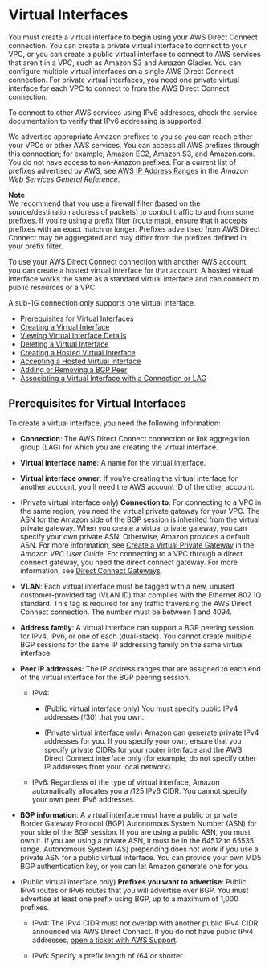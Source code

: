 # Virtual Interfaces<a name="WorkingWithVirtualInterfaces"></a>

You must create a virtual interface to begin using your AWS Direct Connect connection\. You can create a private virtual interface to connect to your VPC, or you can create a public virtual interface to connect to AWS services that aren't in a VPC, such as Amazon S3 and Amazon Glacier\. You can configure multiple virtual interfaces on a single AWS Direct Connect connection\. For private virtual interfaces, you need one private virtual interface for each VPC to connect to from the AWS Direct Connect connection\.

To connect to other AWS services using IPv6 addresses, check the service documentation to verify that IPv6 addressing is supported\.

We advertise appropriate Amazon prefixes to you so you can reach either your VPCs or other AWS services\. You can access all AWS prefixes through this connection; for example, Amazon EC2, Amazon S3, and Amazon\.com\. You do not have access to non\-Amazon prefixes\. For a current list of prefixes advertised by AWS, see [AWS IP Address Ranges](http://docs.aws.amazon.com/general/latest/gr/aws-ip-ranges.html) in the *Amazon Web Services General Reference*\.

**Note**  
We recommend that you use a firewall filter \(based on the source/destination address of packets\) to control traffic to and from some prefixes\. If you're using a prefix filter \(route map\), ensure that it accepts prefixes with an exact match or longer\. Prefixes advertised from AWS Direct Connect may be aggregated and may differ from the prefixes defined in your prefix filter\.

To use your AWS Direct Connect connection with another AWS account, you can create a hosted virtual interface for that account\. A hosted virtual interface works the same as a standard virtual interface and can connect to public resources or a VPC\.

A sub\-1G connection only supports one virtual interface\.


+ [Prerequisites for Virtual Interfaces](#vif-prerequisites)
+ [Creating a Virtual Interface](create-vif.md)
+ [Viewing Virtual Interface Details](viewvifdetails.md)
+ [Deleting a Virtual Interface](deletevif.md)
+ [Creating a Hosted Virtual Interface](createhostedvirtualinterface.md)
+ [Accepting a Hosted Virtual Interface](accepthostedvirtualinterface.md)
+ [Adding or Removing a BGP Peer](add-peer-to-vif.md)
+ [Associating a Virtual Interface with a Connection or LAG](associate-vif.md)

## Prerequisites for Virtual Interfaces<a name="vif-prerequisites"></a>

To create a virtual interface, you need the following information:

+ **Connection**: The AWS Direct Connect connection or link aggregation group \(LAG\) for which you are creating the virtual interface\.

+ **Virtual interface name**: A name for the virtual interface\.

+ **Virtual interface owner**: If you're creating the virtual interface for another account, you'll need the AWS account ID of the other account\.

+ \(Private virtual interface only\) **Connection to**: For connecting to a VPC in the same region, you need the virtual private gateway for your VPC\. The ASN for the Amazon side of the BGP session is inherited from the virtual private gateway\. When you create a virtual private gateway, you can specify your own private ASN\. Otherwise, Amazon provides a default ASN\. For more information, see [Create a Virtual Private Gateway](http://docs.aws.amazon.com/AmazonVPC/latest/UserGuide/SetUpVPNConnections.html#vpn-create-vpg ) in the *Amazon VPC User Guide*\. For connecting to a VPC through a direct connect gateway, you need the direct connect gateway\. For more information, see [Direct Connect Gateways](direct-connect-gateways.md)\.

+ **VLAN**: Each virtual interface must be tagged with a new, unused customer\-provided tag \(VLAN ID\) that complies with the Ethernet 802\.1Q standard\. This tag is required for any traffic traversing the AWS Direct Connect connection\. The number must be between 1 and 4094\.

+ **Address family**: A virtual interface can support a BGP peering session for IPv4, IPv6, or one of each \(dual\-stack\)\. You cannot create multiple BGP sessions for the same IP addressing family on the same virtual interface\.

+ **Peer IP addresses**: The IP address ranges that are assigned to each end of the virtual interface for the BGP peering session\. 

  + IPv4: 

    + \(Public virtual interface only\) You must specify public IPv4 addresses \(/30\) that you own\.

    + \(Private virtual interface only\) Amazon can generate private IPv4 addresses for you\. If you specify your own, ensure that you specify private CIDRs for your router interface and the AWS Direct Connect interface only \(for example, do not specify other IP addresses from your local network\)\.

  + IPv6: Regardless of the type of virtual interface, Amazon automatically allocates you a /125 IPv6 CIDR\. You cannot specify your own peer IPv6 addresses\.

+ **BGP information**: A virtual interface must have a public or private Border Gateway Protocol \(BGP\) Autonomous System Number \(ASN\) for your side of the BGP session\. If you are using a public ASN, you must own it\. If you are using a private ASN, it must be in the 64512 to 65535 range\. Autonomous System \(AS\) prepending does not work if you use a private ASN for a public virtual interface\. You can provide your own MD5 BGP authentication key, or you can let Amazon generate one for you\.

+ \(Public virtual interface only\) **Prefixes you want to advertise**: Public IPv4 routes or IPv6 routes that you will advertise over BGP\. You must advertise at least one prefix using BGP, up to a maximum of 1,000 prefixes\.

  + IPv4: The IPv4 CIDR must not overlap with another public IPv4 CIDR announced via AWS Direct Connect\. If you do not have public IPv4 addresses, [open a ticket with AWS Support](https://aws.amazon.com/support/createCase)\. 

  + IPv6: Specify a prefix length of /64 or shorter\.